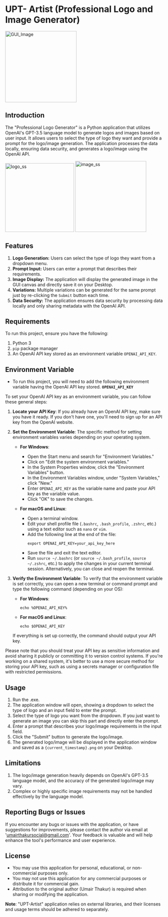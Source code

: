 # **UPT- Artist (Professional Logo and Image Generator)**
<img width="228" alt="GUI_Image" src="https://github.com/UmairThakur/UPT-Artist/assets/81063457/cfe37909-cf65-4a8c-afb6-0eb70cb1a3ac">

## **Introduction**
The "Professional Logo Generator" is a Python application that utilizes OpenAI's GPT-3.5 language model to generate logos and images based on user input. It allows users to select the type of logo they want and provide a prompt for the logo/image generation. The application processes the data locally, ensuring data security, and generates a logo/image using the OpenAI API.

<img width="220" alt="logo_ss" src="https://github.com/UmairThakur/UPT-Artist/assets/81063457/b61e9096-be6a-415a-a872-b47307aed632">
<img width="227" alt="image_ss" src="https://github.com/UmairThakur/UPT-Artist/assets/81063457/7fb9436b-f9cf-4263-8c36-098eadfd22ed">


## **Features**
1. **Logo Generation:** Users can select the type of logo they want from a dropdown menu.
2. **Prompt Input:** Users can enter a prompt that describes their requirements.
3. **Image Display:** The application will display the generated image in the GUI canvas and directly save it on your Desktop.
4. **Variations:** Multiple variations can be generated for the same prompt just by re-clicking the `Submit` button each time.
5. **Data Security:** The application ensures data security by processing data locally and only sharing metadata with the OpenAI API.

## **Requirements**
To run this project, ensure you have the following:
1. Python 3
2. `pip` package manager
3. An OpenAI API key stored as an environment variable `OPENAI_API_KEY`.

## **Environment Variable**
- To run this project, you will need to add the following environment variable having the OpenAI API key stored. **`OPENAI_API_KEY`**

To set your OpenAI API key as an environment variable, you can follow these general steps:

1. **Locate your API Key**: If you already have an OpenAI API key, make sure you have it ready. If you don't have one, you'll need to sign up for an API key from the OpenAI website.

2. **Set the Environment Variable**: The specific method for setting environment variables varies depending on your operating system.

   - **For Windows**:
     - Open the Start menu and search for "Environment Variables."
     - Click on "Edit the system environment variables."
     - In the System Properties window, click the "Environment Variables" button.
     - In the Environment Variables window, under "System Variables," click "New."
     - Enter `OPENAI_API_KEY` as the variable name and paste your API key as the variable value.
     - Click "OK" to save the changes.

   - **For macOS and Linux**:
     - Open a terminal window.
     - Edit your shell profile file (`.bashrc`, `.bash_profile`, `.zshrc`, etc.) using a text editor such as `nano` or `vim`.
     - Add the following line at the end of the file:
       ```
       export OPENAI_API_KEY=your_api_key_here
       ```
     - Save the file and exit the text editor.
     - Run `source ~/.bashrc` (or `source ~/.bash_profile`, `source ~/.zshrc`, etc.) to apply the changes in your current terminal session. Alternatively, you can close and reopen the terminal.

3. **Verify the Environment Variable**:
   To verify that the environment variable is set correctly, you can open a new terminal or command prompt and type the following command (depending on your OS):

   - **For Windows**:
     ```
     echo %OPENAI_API_KEY%
     ```

   - **For macOS and Linux**:
     ```
     echo $OPENAI_API_KEY
     ```

   If everything is set up correctly, the command should output your API key.

Please note that you should treat your API key as sensitive information and avoid sharing it publicly or committing it to version control systems. If you're working on a shared system, it's better to use a more secure method for storing your API key, such as using a secrets manager or configuration file with restricted permissions.

## **Usage**
1. Run the .exe.
2. The application window will open, showing a dropdown to select the type of logo and an input field to enter the prompt. 
4. Select the type of logo you want from the dropdown. If you just want to generate an image you can skip this part and directly enter the prompt.
5. Enter a prompt that describes your logo/image requirements in the input field.
6. Click the "Submit" button to generate the logo/image.
7. The generated logo/image will be displayed in the application window and saved as a `{current_timestamp}.png` on your Desktop.

## **Limitations**
1. The logo/image generation heavily depends on OpenAI's GPT-3.5 language model, and the accuracy of the generated logo/image may vary.
2. Complex or highly specific image requirements may not be handled effectively by the language model.

## **Reporting Bugs or Issues**
If you encounter any bugs or issues with the application, or have suggestions for improvements, please contact the author via email at 'umairthakursocial@gmail.com'. Your feedback is valuable and will help enhance the tool's performance and user experience.

## **License**
- You may use this application for personal, educational, or non-commercial purposes only.
- You may not use this application for any commercial purposes or distribute it for commercial gain.
- Attribution to the original author (Umair Thakur) is required when sharing or modifying the application.

**Note**: "UPT-Artist" application relies on external libraries, and their licenses and usage terms should be adhered to separately.
